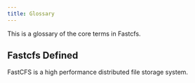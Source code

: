 ```yaml
---
title: Glossary
---
```


This is a glossary of the core terms in Fastcfs.

## Fastcfs Defined

FastCFS is a high performance distributed file storage system.
